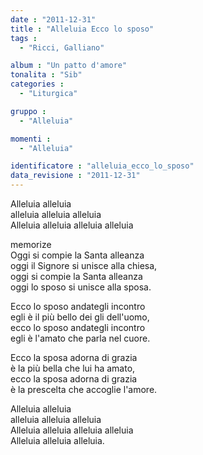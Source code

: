 ```yaml
---
date : "2011-12-31"
title : "Alleluia Ecco lo sposo"
tags : 
  - "Ricci, Galliano"

album : "Un patto d'amore"
tonalita : "Sib"
categories : 
  - "Liturgica"

gruppo : 
  - "Alleluia"

momenti : 
  - "Alleluia"

identificatore : "alleluia_ecco_lo_sposo"
data_revisione : "2011-12-31"
---
```

  
  
  
  
  
  
  
  
  
  
Alleluia alleluia  
alleluia alleluia alleluia   
Alleluia alleluia alleluia alleluia   
  
  
memorize  
 Oggi si compie la Santa alleanza   
oggi il Signore si unisce alla chiesa,   
oggi si compie la Santa alleanza   
oggi lo sposo si unisce alla sposa.  
  
  
  
 Ecco lo sposo andategli incontro   
egli è il più bello dei gli dell'uomo,   
ecco lo sposo andategli incontro   
egli è l'amato che parla nel cuore.  
  
  
  
 Ecco la sposa adorna di grazia   
è la più bella che lui ha amato,   
ecco la sposa adorna di grazia   
è la prescelta che accoglie l'amore.  
  
  
Alleluia alleluia  
alleluia alleluia alleluia   
Alleluia alleluia alleluia alleluia   
Alleluia alleluia alleluia.  
  
  
  

